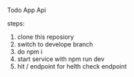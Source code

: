 Todo App Api

steps:
1. clone this reposiory
2. switch to develope branch
3. do npm i
4. start service with npm run dev
5. hit / endpoint for helth check endpoint

